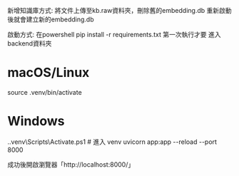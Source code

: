 新增知識庫方式:
將文件上傳至kb.raw資料夾，刪除舊的embedding.db
重新啟動後就會建立新的embedding.db

啟動方式:
在powershell
pip install -r requirements.txt 第一次執行才要
進入backend資料夾
# macOS/Linux
source .venv/bin/activate
# Windows
.\.venv\Scripts\Activate.ps1     # 進入 venv
uvicorn app:app --reload --port 8000

成功後開啟瀏覽器「http://localhost:8000/」